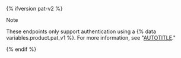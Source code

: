 {% ifversion pat-v2 %}

> [!NOTE]
> These endpoints only support authentication using a {% data variables.product.pat_v1 %}. For more information, see "[AUTOTITLE](/authentication/keeping-your-account-and-data-secure/creating-a-personal-access-token)."

{% endif %}
